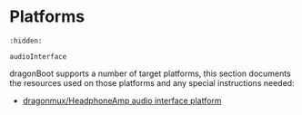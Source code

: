 Platforms
=========

```{toctree}
:hidden:

audioInterface
```

dragonBoot supports a number of target platforms, this section documents the resources used on those platforms and any special instructions needed:

* [dragonmux/HeadphoneAmp audio interface platform](audioInterface.md)
